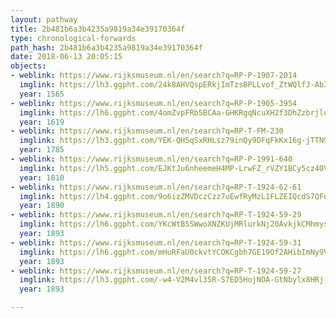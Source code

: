 ```yaml
---
layout: pathway
title: 2b481b6a3b4235a9819a34e39170364f
type: chronological-forwards
path_hash: 2b481b6a3b4235a9819a34e39170364f
date: 2018-06-13 20:05:15
objects:
- weblink: https://www.rijksmuseum.nl/en/search?q=RP-P-1907-2014
  imglink: https://lh3.ggpht.com/24k8AHVQspERkjImTzsBPLLvof_ZtWQlfJ-AbIuzgK6J1uMDDz0H9uKBWoJTyaX350g6cdebyrHHOkB2-SK9D44xknw=s200
  year: 1565
- weblink: https://www.rijksmuseum.nl/en/search?q=RP-P-1905-3954
  imglink: https://lh6.ggpht.com/4omZvpFRb5BCAa-GHKRgqNcuXH2f3DhZzbrjldfoDq3M_Vtpo_5PoiPJnRLAS9-M62zsGxN1i2UWqqblH2J1ltjohoU=s200
  year: 1619
- weblink: https://www.rijksmuseum.nl/en/search?q=RP-T-FM-230
  imglink: https://lh3.ggpht.com/YEK-QH5qSxRHLsz79inQy9OFqFkKx16g-jTTN9BHoGL2wGkqJ0i-i4DNrnd-GGgqAbi-9hLITSbKqMGBL7JtYLI-Nho=s200
  year: 1785
- weblink: https://www.rijksmuseum.nl/en/search?q=RP-P-1991-640
  imglink: https://lh5.ggpht.com/EJKtJu6nheemeH4MP-LrwFZ_rVZY1BCy5cz4OVHddyR6T8tK4GFlaQHFnBR3qekGQb4i6PD5Zvk3sRry-Y6Hjb9rZH4=s200
  year: 1810
- weblink: https://www.rijksmuseum.nl/en/search?q=RP-T-1924-62-61
  imglink: https://lh4.ggpht.com/9o6izZMVDczCzz7uEwfRyMzL1FLZEIQcdS7QFq9HAqWjpyPu4i6xu6zDaaFhVAamqYwCCNESz5RM39EDKpDe5UBbEL0=s200
  year: 1890
- weblink: https://www.rijksmuseum.nl/en/search?q=RP-T-1924-59-29
  imglink: https://lh6.ggpht.com/YKcWtBSSWwoXNZKUjMRlurkNj20AvkjkCMhmysQIOC3JK_HX9hz0P3LBBCCe2EWBPoPFlXACTE4-4loq1pDXqPaNrmI=s200
  year: 1893
- weblink: https://www.rijksmuseum.nl/en/search?q=RP-T-1924-59-31
  imglink: https://lh6.ggpht.com/mHuRFaU0ckvtYCOKCgbh7GE19Of2AHibImNy9VI73cEROI8erwrd1qng8XIWt13ZgwRIiKhvQ3oo85TaoGW2r6FLce0=s200
  year: 1893
- weblink: https://www.rijksmuseum.nl/en/search?q=RP-T-1924-59-27
  imglink: https://lh3.ggpht.com/-w4-V2M4vl35R-S7ED5HojNOA-GtNbylx8HRj-JcX70FBR0VW9KaoRNp9P8wr3VahaXKWTY7-pR0Xefe2SyR0plCXVg=s200
  year: 1893

---
```

